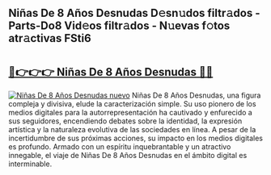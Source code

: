 ## Niñas De 8 Años Desnudas D𝚎sn𝚞dos filtr𝚊dos - Parts-Do8 Vid𝚎os filtr𝚊dos - N𝚞evas f𝚘tos atr𝚊ctivas FSti6

# <h2><a href="http://mb8d6le.tromn.icu/?c=Ni%c3%b1as+De+8+A%c3%b1os+Desnudas">🔗👉👉👉 Niñas De 8 Años Desnudas 🔗🔗</a></h2>

[![Niñas De 8 Años Desnudas nuevo](https://i.imgur.com/pEAQMta.gif)](http://mb8d6le.tromn.icu/?c=Ni%c3%b1as+De+8+A%c3%b1os+Desnudas)
Niñas De 8 Años Desnudas, una figura compleja y divisiva, elude la caracterización simple. Su uso pionero de los medios digitales para la autorrepresentación ha cautivado y enfurecido a sus seguidores, encendiendo debates sobre la identidad, la expresión artística y la naturaleza evolutiva de las sociedades en línea. A pesar de la incertidumbre de sus próximas acciones, su impacto en los medios digitales es profundo. Armado con un espíritu inquebrantable y un atractivo innegable, el viaje de Niñas De 8 Años Desnudas en el ámbito digital es interminable.
